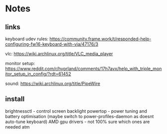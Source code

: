 # Notes

## links

keyboard udev rules: https://community.frame.work/t/responded-help-configuring-fw16-keyboard-with-via/47176/3

vlc: https://wiki.archlinux.org/title/VLC_media_player

monitor setup: https://www.reddit.com/r/hyprland/comments/17h7avx/help_with_triple_monitor_setup_in_config/?rdt=61452

sound: https://wiki.archlinux.org/title/PipeWire


## install

brightnessctl - control screen backlight
powertop - power tuning and battery optimisation (maybe switch to 
           power-profiles-daemon as doesnt auto-tune keyboard)
AMD gpu drivers - not 100% sure which ones are needed atm
